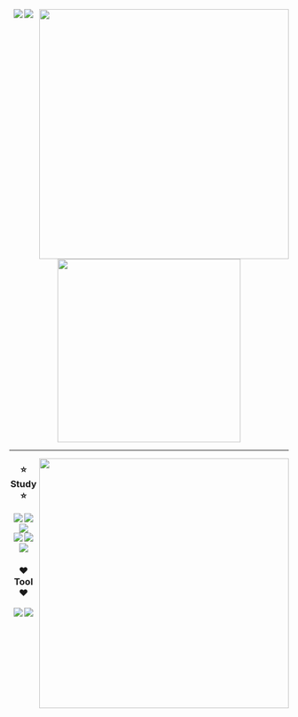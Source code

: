 
    
<img width="450" align="right" src="https://github-readme-stats.vercel.app/api?username=JeonJungyu-1&count_private=false&custom_title=JeonJungyu's%20github&theme=onedark" />

    
<div align="center" >
    
  
  <img src="https://hits.seeyoufarm.com/api/count/incr/badge.svg?url=https%3A%2F%2Fgithub.com%2FJeonJungyu-1&count_bg=%23FFDAC7&title_bg=%23FFADAD&icon=&icon_color=%23E7E7E7&title=hits&edge_flat=false" />

  <img src="http://mazassumnida.wtf/api/mini/generate_badge?boj=rhkwk132"/>    
    
    
<img width="330" src="http://mazandi.herokuapp.com/api?handle=rhkwk132&theme=warm"/> 
  
</div>

<hr>

    
  
  <img align="right" width="450" src="https://github-readme-stats.vercel.app/api/top-langs/?username=JeonJungyu-1&theme=onedark&layout=compact&exclude_repo=baseballGameWeb,study_html-css-javascript,springProject" />
  
  <div align="center">
  
  ### :star: Study :star:
  
  <img src="https://img.shields.io/badge/HTML5-E34F26?style=for-the-badge&logo=HTML5&logoColor=white">
  <img src="https://img.shields.io/badge/CSS3-1572B6?style=for-the-badge&logo=CSS3&logoColor=white">
  <img src="https://img.shields.io/badge/JavaScript-F7DF1E?style=for-the-badge&logo=JavaScript&logoColor=white">
    <br>
  <img src="https://img.shields.io/badge/TypeScript-3178C6?style=for-the-badge&logo=TypeScript&logoColor=white">
  <img src="https://img.shields.io/badge/React-61DAFB?style=for-the-badge&logo=React&logoColor=white">
  <img src="https://img.shields.io/badge/java-007396?style=for-the-badge&logo=java&logoColor=white"> 
  
  ### :heart: Tool :heart:
  
  <img src="https://img.shields.io/badge/VisualStudioCode-007ACC?style=for-the-badge&logo=VisualStudioCode&logoColor=white">
  <img src="https://img.shields.io/badge/Git-F05032?style=for-the-badge&logo=Git&logoColor=white">

 </div>
 


<!--
**JeonJungyu-1/JeonJungyu-1** is a ✨ _special_ ✨ repository because its `README.md` (this file) appears on your GitHub profile.

Here are some ideas to get you started:

- 🔭 I’m currently working on ...
- 🌱 I’m currently learning ...
- 👯 I’m looking to collaborate on ...
- 🤔 I’m looking for help with ...
- 💬 Ask me about ...
- 📫 How to reach me: ...
- 😄 Pronouns: ...
- ⚡ Fun fact: ...

[![github stats](https://github-readme-stats.vercel.app/api?username=JeonJungyu-1&count_private=false&custom_title=JeonJungyu's%20github&theme=onedark)](https://github.com/anuraghazra/github-readme-stats) 

 [![Hits Badge](https://hits.seeyoufarm.com/api/count/incr/badge.svg?url=https%3A%2F%2Fgithub.com%2FJeonJungyu-1&count_bg=%2379C83D&title_bg=%23555555&icon=&icon_color=%23E7E7E7&title=hits&edge_flat=false)](https://hits.seeyoufarm.com) 

 [![Top Langs](https://github-readme-stats.vercel.app/api/top-langs/?username=JeonJungyu-1&theme=onedark&layout=compact&exclude_repo=baseballGameWeb,study_html-css-javascript,springProject))](https://github.com/anuraghazra/github-readme-stats)
-->
